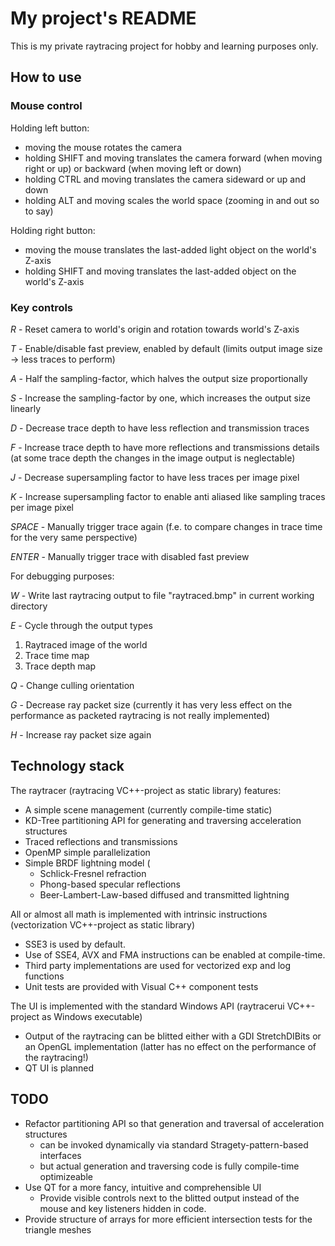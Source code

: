 # My project's README

This is my private raytracing project for hobby and learning purposes only.

## How to use

### Mouse control

Holding left button:
* moving the mouse rotates the camera
* holding SHIFT and moving translates the camera forward (when moving right or up) or backward (when moving left or down)
* holding CTRL and moving translates the camera sideward or up and down
* holding ALT and moving scales the world space (zooming in and out so to say)

Holding right button:
* moving the mouse translates the last-added light object on the world's Z-axis
* holding SHIFT and moving translates the last-added object on the world's Z-axis

### Key controls

*R* - Reset camera to world's origin and rotation towards world's Z-axis

*T* - Enable/disable fast preview, enabled by default (limits output image size -> less traces to perform)

*A* - Half the sampling-factor, which halves the output size proportionally

*S* - Increase the sampling-factor by one, which increases the output size linearly

*D* - Decrease trace depth to have less reflection and transmission traces

*F* - Increase trace depth to have more reflections and transmissions details (at some trace depth the changes in the image output is neglectable)

*J* - Decrease supersampling factor to have less traces per image pixel

*K* - Increase supersampling factor to enable anti aliased like sampling traces per image pixel

*SPACE* - Manually trigger trace again (f.e. to compare changes in trace time for the very same perspective)

*ENTER* - Manually trigger trace with disabled fast preview


For debugging purposes:

*W* - Write last raytracing output to file "raytraced.bmp" in current working directory

*E* - Cycle through the output types
1. Raytraced image of the world
1. Trace time map
1. Trace depth map

*Q* - Change culling orientation

*G* - Decrease ray packet size (currently it has very less effect on the performance as packeted raytracing is not really implemented)

*H* - Increase ray packet size again


## Technology stack

The raytracer (raytracing VC++-project as static library) features:
* A simple scene management (currently compile-time static)
* KD-Tree partitioning API for generating and traversing acceleration structures
* Traced reflections and transmissions
* OpenMP simple parallelization
* Simple BRDF lightning model (
  * Schlick-Fresnel refraction
  * Phong-based specular reflections
  * Beer-Lambert-Law-based diffused and transmitted lightning

All or almost all math is implemented with intrinsic instructions (vectorization VC++-project as static library)
* SSE3 is used by default.
* Use of SSE4, AVX and FMA instructions can be enabled at compile-time.
* Third party implementations are used for vectorized exp and log functions
* Unit tests are provided with Visual C++ component tests

The UI is implemented with the standard Windows API (raytracerui VC++-project as Windows executable)
* Output of the raytracing can be blitted either with a GDI StretchDIBits or an OpenGL implementation (latter has no effect on the performance of the raytracing!)
* QT UI is planned

## TODO

* Refactor partitioning API so that generation and traversal of acceleration structures
  * can be invoked dynamically via standard Stragety-pattern-based interfaces
  * but actual generation and traversing code is fully compile-time optimizeable
* Use QT for a more fancy, intuitive and comprehensible UI
  * Provide visible controls next to the blitted output instead of the mouse and key listeners hidden in code.
* Provide structure of arrays for more efficient intersection tests for the triangle meshes
